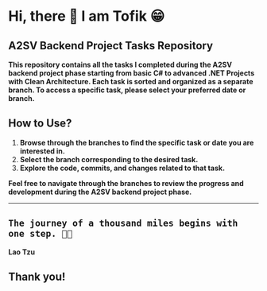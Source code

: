 # Hi, there 🙌 I am Tofik 😁

## A2SV Backend Project Tasks Repository
 **This repository contains all the tasks I completed during the A2SV backend project phase starting from basic C# to advanced .NET Projects with Clean Architecture. Each task is sorted and organized as a separate branch. To access a specific task, please select your preferred date or branch.**

## How to Use?

1. **Browse through the branches to find the specific task or date you are interested in.**
2. **Select the branch corresponding to the desired task.**
3. **Explore the code, commits, and changes related to that task.**

**Feel free to navigate through the branches to review the progress and development during the A2SV backend project phase.**

---

## `The journey of a thousand miles begins with one step. 💪🎁`
**Lao Tzu**
## Thank you!
